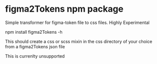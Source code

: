 # figma2Tokens npm package
Simple transformer for figma-token file to css files. Highly Experimental

npm install
figma2Tokens -h 

This should create a css or scss mixin in the css directory of your choice from a figma2Tokens json file 

This is currenlty unsupported 
